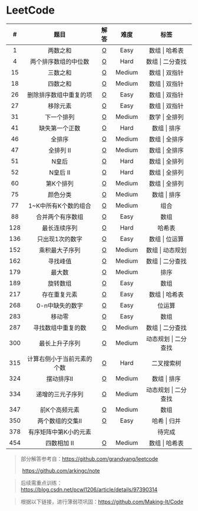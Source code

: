 # LeetCode

|  #   |            题目            |                      解答                       |  难度  |         标签         |
| :--: | :------------------------: | :---------------------------------------------: | :----: | :------------------: |
|  1   |          两数之和          |           [O](Solution/1.两数之和.md)           |  Easy  |    数组 \| 哈希表    |
|  4   |    两个排序数组的中位数    |     [O](Solution/4.两个排序数组的中位数.md)     |  Hard  |   数组 \| 二分查找   |
|  15  |          三数之和          |          [O](Solution/15.三数之和.md)           | Medium |    数组 \| 双指针    |
|  18  |          四数之和          |          [O](Solution/18.四数之和.md)           | Medium |    数组 \| 双指针    |
|  26  |   删除排序数组中重复的项   |   [O](Solution/26.删除排序数组中的重复项.md)    |  Easy  |    数组 \| 双指针    |
|  27  |          移除元素          |          [O](Solution/27.移除元素.md)           |  Easy  |    数组 \| 双指针    |
|  31  |         下一个排列         |         [O](Solution/31.下一个排列.md)          | Medium |    数学 \| 全排列    |
|  41  |       缺失第一个正数       |       [O](Solution/41.缺失第一个整数.md)        |  Hard  |     数组 \| 排序     |
|  46  |           全排序           |           [O](Solution/46.全排序.md)            | Medium |    数组 \| 全排序    |
|  47  |         全排列 II          |          [O](Solution/47.全排列II.md)           | Medium |    数组 \| 全排序    |
|  51  |           N皇后            |            [O](Solution/51.N皇后.md)            |  Hard  |    数组 \| 全排列    |
|  52  |          N皇后 II          |           [O](Solution/52.N皇后II.md)           |  Hard  |    数组 \| 全排列    |
|  60  |         第K个排列          |         [O](Solution/60.第K个排列I.md)          | Medium |    数组 \| 全排列    |
|  75  |          颜色分类          |          [O](Solution/75.分类颜色.md)           | Medium |     数组 \| 排序     |
|  77  |    1~K中所有K个数的组合    |    [O](Solution/77.1~K中所有K个数的组合.md)     | Medium |         组合         |
|  88  |      合并两个有序数组      |      [O](Solution/88.合并两个有序数组.md)       |  Easy  |         数组         |
| 128  |        最长连续序列        |        [O](Solution/128.最长连续序列.md)        |  Hard  |        哈希表        |
| 136  |      只出现1次的数字       |      [O](Solution/136.只出现1次的数字.md)       |  Easy  |    数组 \| 位运算    |
| 152  |       乘积最大子序列       |       [O](Solution/152.乘积最大子序列.md)       | Medium |   数组 \| 动态规划   |
| 162  |          寻找峰值          |  [O](Solution/162.查找数组中任一峰值的下标.md)  | Medium |   数组 \| 二分查找   |
| 179  |           最大数           |           [O](Solution/179.最大数.md)           | Medium |         排序         |
| 189  |          旋转数组          |          [O](Solution/189.旋转数组.md)          |  Easy  |         数组         |
| 217  |        存在重复元素        |        [O](Solution/217.存在重复元素.md)        |  Easy  |    数组 \| 哈希表    |
| 268  |      0-n中缺失的数字       |      [O](Solution/268.0-n中缺失的数字.md)       |  Easy  |        位运算        |
| 283  |           移动零           |           [O](Solution/283.移动零.md)           |  Easy  |         数组         |
| 287  |     寻找数组中重复的数     |     [O](Solution/287.寻找数组中重复的数.md)     | Medium |   数组 \| 二分查找   |
| 300  |       最长上升子序列       |       [O](Solution/300.最长上升子序列.md)       | Medium | 动态规划 \| 二分查找 |
| 315  | 计算右侧小于当前元素的个数 | [O](Solution/315.计算右侧小于当前元素的个数.md) |  Hard  |      二叉搜索树      |
| 324  |         摆动排序II         |         [O](Solution/324.摆动排序II.md)         | Medium |     数组 \| 排序     |
| 334  |      递增的三元子序列      |      [O](Solution/334.递增的三元子序列.md)      | Medium | 动态规划 \| 二分查找 |
| 347  |       前K个高频元素        |       [O](Solution/347.前K个高频元素.md)        | Medium |         数组         |
| 350  |      两个数组的交集II      |      [O](Solution/350.两个数组的交集II.md)      |  Easy  |     哈希 \| 归并     |
| 378  |   有序矩阵中第K小的元素    |                                                 |        |        待完成        |
| 454  |        四数相加 II         |         [O](Solution/454.四数相加II.md)         | Medium |    数组 \| 哈希表    |

> 部分解答参考自：https://github.com/grandyang/leetcode
>
> ​						 	https://github.com/arkingc/note

> 后续需重点训练：https://blog.csdn.net/pcwl1206/article/details/97390314

> 根据以下链接，进行薄弱项巩固：https://github.com/Making-It/Code